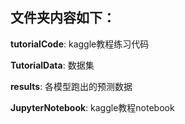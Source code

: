 ## 文件夹内容如下：
**tutorialCode**: kaggle教程练习代码

**TutorialData**: 数据集

**results**: 各模型跑出的预测数据

**JupyterNotebook**: kaggle教程notebook
